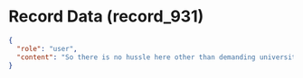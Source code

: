 # Record Data (record_931)

```json
{
  "role": "user",
  "content": "So there is no hussle here other than demanding university is that fair to say? "
}
```
